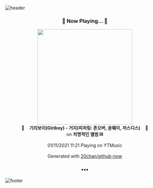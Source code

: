 ![header](https://capsule-render.vercel.app/api?type=wave&height=170&section=header&text=Hi.%20I'm%20SHIFT&fontColor=090707&fontAlignX=45&fontAlignY=65&fontSize=100)

<h3 align="center">🎵 Now Playing... 🎵</h3>
<p align="center">
  <a href="https://music.youtube.com/channel/UCMRvw9TUJB5m32YPrxLu7ag">
    <img width="300" src="https://lh3.googleusercontent.com/mDQU4srEIdCMRMVrDZ_X6OeyK4L1nKcs-Rd8a9CRj-vWKBGdu6K79x29q287xCK5NCf_34sPUWAD5otV">
  </a>
  <br>
  🎵&nbsp&nbsp&nbsp <b>기리보이(Giriboy) - 거지(피처링: 존오버, 윤훼이, 저스디스)</b> &nbsp&nbsp&nbsp🎵
  <br>
  on <b>치명적인 앨범 Ⅲ</b>
  
  <br />
  <br />
  01/11/2021 11:21 Playing on YTMusic
  <br />
  <br />
  Generated with <a href="https://github.com/20chan/github-now">20chan/github-now</a>
</p>

<h3 align="center">•••</h3>

![footer](https://capsule-render.vercel.app/api?type=wave&height=150&section=footer)
